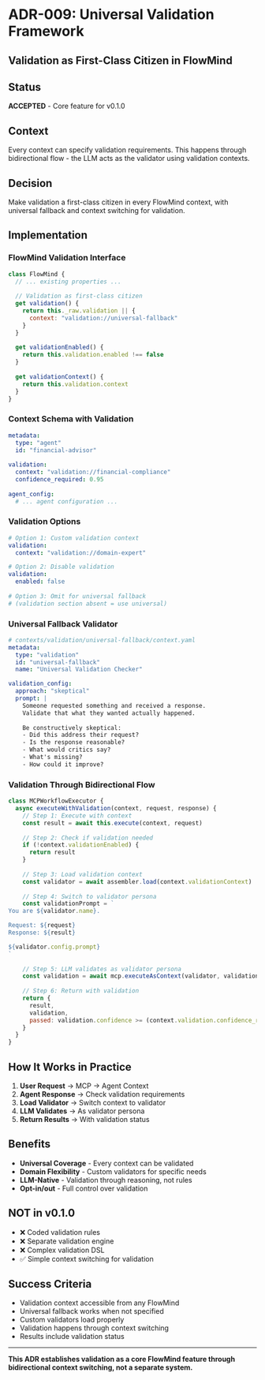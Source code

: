 # ADR-009: Universal Validation Framework
## Validation as First-Class Citizen in FlowMind

## Status
**ACCEPTED** - Core feature for v0.1.0

## Context
Every context can specify validation requirements. This happens through bidirectional flow - the LLM acts as the validator using validation contexts.

## Decision
Make validation a first-class citizen in every FlowMind context, with universal fallback and context switching for validation.

## Implementation

### FlowMind Validation Interface
```javascript
class FlowMind {
  // ... existing properties ...
  
  // Validation as first-class citizen
  get validation() {
    return this._raw.validation || { 
      context: "validation://universal-fallback" 
    }
  }
  
  get validationEnabled() {
    return this.validation.enabled !== false
  }
  
  get validationContext() {
    return this.validation.context
  }
}
```

### Context Schema with Validation
```yaml
metadata:
  type: "agent"
  id: "financial-advisor"
  
validation:
  context: "validation://financial-compliance"
  confidence_required: 0.95
  
agent_config:
  # ... agent configuration ...
```

### Validation Options
```yaml
# Option 1: Custom validation context
validation:
  context: "validation://domain-expert"

# Option 2: Disable validation
validation:
  enabled: false
  
# Option 3: Omit for universal fallback
# (validation section absent = use universal)
```

### Universal Fallback Validator
```yaml
# contexts/validation/universal-fallback/context.yaml
metadata:
  type: "validation"
  id: "universal-fallback"
  name: "Universal Validation Checker"

validation_config:
  approach: "skeptical"
  prompt: |
    Someone requested something and received a response.
    Validate that what they wanted actually happened.
    
    Be constructively skeptical:
    - Did this address their request?
    - Is the response reasonable?
    - What would critics say?
    - What's missing?
    - How could it improve?
```

### Validation Through Bidirectional Flow
```javascript
class MCPWorkflowExecutor {
  async executeWithValidation(context, request, response) {
    // Step 1: Execute with context
    const result = await this.execute(context, request)
    
    // Step 2: Check if validation needed
    if (!context.validationEnabled) {
      return result
    }
    
    // Step 3: Load validation context
    const validator = await assembler.load(context.validationContext)
    
    // Step 4: Switch to validator persona
    const validationPrompt = `
You are ${validator.name}.

Request: ${request}
Response: ${result}

${validator.config.prompt}
`
    
    // Step 5: LLM validates as validator persona
    const validation = await mcp.executeAsContext(validator, validationPrompt)
    
    // Step 6: Return with validation
    return {
      result,
      validation,
      passed: validation.confidence >= (context.validation.confidence_required || 0.8)
    }
  }
}
```

## How It Works in Practice

1. **User Request** → MCP → Agent Context
2. **Agent Response** → Check validation requirements
3. **Load Validator** → Switch context to validator
4. **LLM Validates** → As validator persona
5. **Return Results** → With validation status

## Benefits

- **Universal Coverage** - Every context can be validated
- **Domain Flexibility** - Custom validators for specific needs
- **LLM-Native** - Validation through reasoning, not rules
- **Opt-in/out** - Full control over validation

## NOT in v0.1.0

- ❌ Coded validation rules
- ❌ Separate validation engine
- ❌ Complex validation DSL
- ✅ Simple context switching for validation

## Success Criteria

- Validation context accessible from any FlowMind
- Universal fallback works when not specified
- Custom validators load properly
- Validation happens through context switching
- Results include validation status

---

**This ADR establishes validation as a core FlowMind feature through bidirectional context switching, not a separate system.**